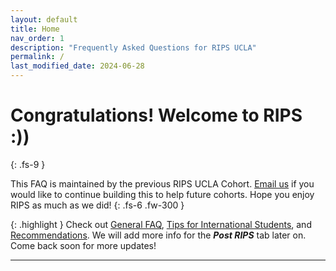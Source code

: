 ```yaml
---
layout: default
title: Home
nav_order: 1
description: "Frequently Asked Questions for RIPS UCLA"
permalink: /
last_modified_date: 2024-06-28
---
```


# Congratulations! Welcome to RIPS :\)\)
{: .fs-9 }

This FAQ is maintained by the previous RIPS UCLA Cohort. [Email us](mailto:uclarips2023photos@gmail.com) if you would like to continue building this to help future cohorts. Hope you enjoy RIPS as much as we did!
{: .fs-6 .fw-300 }


{: .highlight }
Check out [General FAQ](https://rips-ucla-2023.github.io/rips-faq/docs/general/), [Tips for International Students](https://rips-ucla-2023.github.io/rips-faq/docs/international-students/), and [Recommendations](https://rips-ucla-2023.github.io/rips-faq/docs/recommendations/). We will add more info for the ***Post RIPS*** tab later on. Come back soon for more updates!

----

